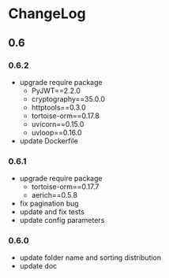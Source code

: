 # ChangeLog

## 0.6

### 0.6.2

- upgrade require package
  - PyJWT==2.2.0
  - cryptography==35.0.0
  - httptools==0.3.0
  - tortoise-orm==0.17.8
  - uvicorn==0.15.0
  - uvloop==0.16.0
- update Dockerfile

### 0.6.1

- upgrade require package
  - tortoise-orm==0.17.7
  - aerich==0.5.8
- fix pagination bug
- update and fix tests
- update config parameters

### 0.6.0

- update folder name and sorting distribution
- update doc
